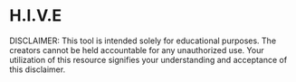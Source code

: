 # H.I.V.E
DISCLAIMER: This tool is intended solely for educational purposes. The creators cannot be held accountable for any unauthorized use. Your utilization of this resource signifies your understanding and acceptance of this disclaimer.
